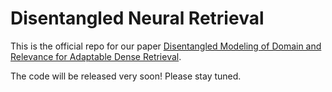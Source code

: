 # Disentangled Neural Retrieval

This is the official repo for our paper [Disentangled Modeling of Domain and Relevance for Adaptable Dense Retrieval](https://arxiv.org/pdf/2208.05753.pdf). 

The code will be released very soon! Please stay tuned.

